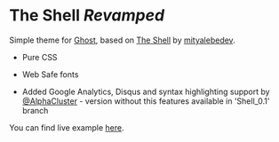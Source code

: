 # The Shell *Revamped*

Simple theme for [Ghost](http://github.com/tryghost/ghost/), based on [The Shell](https://github.com/mityalebedev/The-Shell) by [mityalebedev](https://github.com/mityalebedev).

* Pure CSS
* Web Safe fonts

* Added Google Analytics, Disqus and syntax highlighting support by [@AlphaCluster](https://github.com/AlphaCluster) - version without this features available in 'Shell_0.1' branch



You can find live example [here](http://ghostintheshell.ghost.io/).



